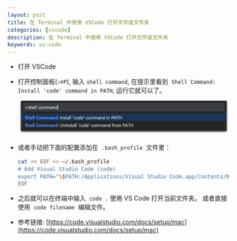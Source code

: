 ```yaml
---
layout: post
title: 在 Terminal 中使用 VSCode 打开文件或文件夹
categories: [vscode]
description: 在 Terminal 中使用 VSCode 打开文件或文件夹
keywords: vs-code
---
```


- 打开 VSCode
- 打开控制面板(`⇧⌘P`), 输入 `shell command`, 在提示里看到  `Shell Command: Install 'code' command in PATH`, 运行它就可以了。

   ![](/assets/images/posts/vscode/shell-command.png)

- 或者手动把下面的配置添加在  `.bash_profile`  文件里：

  ```zsh
  cat << EOF >> ~/.bash_profile
  # Add Visual Studio Code (code)
  export PATH="\$PATH:/Applications/Visual Studio Code.app/Contents/Resources/app/bin"
  EOF
  ```

- 之后就可以在终端中输入  `code .` 使用 VS Code 打开当前文件夹。 或者直接使用  `code filename`  编辑文件。

- 参考链接: [https://code.visualstudio.com/docs/setup/mac](https://code.visualstudio.com/docs/setup/mac)
